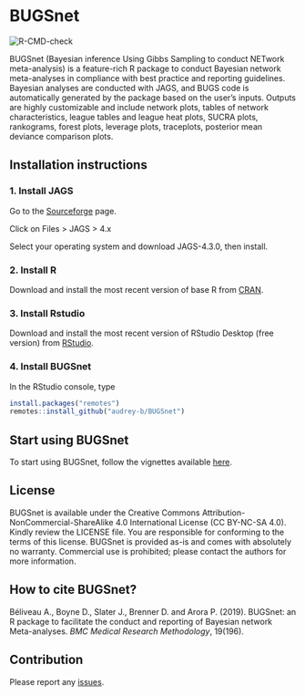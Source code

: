 
<!-- README.md is generated from README.Rmd. Please edit that file -->

# BUGSnet

<!-- badges: start -->

![R-CMD-check](https://github.com/audrey-b/BUGSnet/workflows/R-CMD-check/badge.svg)

<!-- badges: end -->

BUGSnet (Bayesian inference Using Gibbs Sampling to conduct NETwork
meta-analysis) is a feature-rich R package to conduct Bayesian network
meta-analyses in compliance with best practice and reporting guidelines.
Bayesian analyses are conducted with JAGS, and BUGS code is
automatically generated by the package based on the user’s inputs.
Outputs are highly customizable and include network plots, tables of
network characteristics, league tables and league heat plots, SUCRA
plots, rankograms, forest plots, leverage plots, traceplots, posterior
mean deviance comparison plots.

## Installation instructions

### 1\. Install JAGS

Go to the [Sourceforge](https://sourceforge.net/projects/mcmc-jags/)
page.

Click on Files \> JAGS \> 4.x

Select your operating system and download JAGS-4.3.0, then install.

### 2\. Install R

Download and install the most recent version of base R from
[CRAN](https://cran.r-project.org/).

### 3\. Install Rstudio

Download and install the most recent version of RStudio Desktop (free
version) from
[RStudio](https://www.rstudio.com/products/rstudio/download).

### 4\. Install BUGSnet

In the RStudio console, type

``` r
install.packages("remotes")
remotes::install_github("audrey-b/BUGSnet")
```

## Start using BUGSnet

To start using BUGSnet, follow the vignettes available
[here](https://bugsnetsoftware.github.io/).

## License

BUGSnet is available under the Creative Commons
Attribution-NonCommercial-ShareAlike 4.0 International License (CC
BY-NC-SA 4.0). Kindly review the LICENSE file. You are responsible for
conforming to the terms of this license. BUGSnet is provided as-is and
comes with absolutely no warranty. Commercial use is prohibited; please
contact the authors for more information.

## How to cite BUGSnet?

Béliveau A., Boyne D., Slater J., Brenner D. and Arora P. (2019).
BUGSnet: an R package to facilitate the conduct and reporting of
Bayesian network Meta-analyses. *BMC Medical Research Methodology*,
19(196).

## Contribution

Please report any [issues](https://github.com/audrey-b/BUGSnet/issues).
